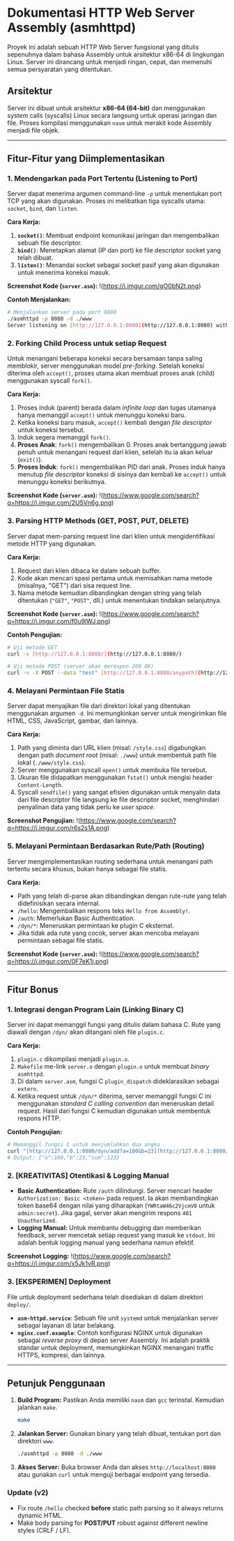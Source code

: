 # Dokumentasi HTTP Web Server Assembly (asmhttpd)

Proyek ini adalah sebuah HTTP Web Server fungsional yang ditulis sepenuhnya dalam bahasa Assembly untuk arsitektur x86-64 di lingkungan Linux. Server ini dirancang untuk menjadi ringan, cepat, dan memenuhi semua persyaratan yang ditentukan.

## Arsitektur

Server ini dibuat untuk arsitektur **x86-64 (64-bit)** dan menggunakan system calls (syscalls) Linux secara langsung untuk operasi jaringan dan file. Proses kompilasi menggunakan `nasm` untuk merakit kode Assembly menjadi file objek.

---

## Fitur-Fitur yang Diimplementasikan

### 1. Mendengarkan pada Port Tertentu (Listening to Port)

Server dapat menerima argumen command-line `-p` untuk menentukan port TCP yang akan digunakan. Proses ini melibatkan tiga syscalls utama: `socket`, `bind`, dan `listen`.

**Cara Kerja:**
1.  **`socket()`**: Membuat endpoint komunikasi jaringan dan mengembalikan sebuah file descriptor.
2.  **`bind()`**: Menetapkan alamat (IP dan port) ke file descriptor socket yang telah dibuat.
3.  **`listen()`**: Menandai socket sebagai socket pasif yang akan digunakan untuk menerima koneksi masuk.

**Screenshot Kode (`server.asm`):**
!(https://i.imgur.com/gO0bN2t.png)

**Contoh Menjalankan:**
```bash
# Menjalankan server pada port 8080
./asmhttpd -p 8080 -d ./www
Server listening on [http://127.0.0.1:8080](http://127.0.0.1:8080) with docroot './www'...
````

### 2\. Forking Child Process untuk setiap Request

Untuk menangani beberapa koneksi secara bersamaan tanpa saling memblokir, server menggunakan model *pre-forking*. Setelah koneksi diterima oleh `accept()`, proses utama akan membuat proses anak (child) menggunakan syscall `fork()`.

**Cara Kerja:**

1.  Proses induk (parent) berada dalam *infinite loop* dan tugas utamanya hanya memanggil `accept()` untuk menunggu koneksi baru.
2.  Ketika koneksi baru masuk, `accept()` kembali dengan *file descriptor* untuk koneksi tersebut.
3.  Induk segera memanggil `fork()`.
4.  **Proses Anak**: `fork()` mengembalikan 0. Proses anak bertanggung jawab penuh untuk menangani request dari klien, setelah itu ia akan keluar (`exit()`).
5.  **Proses Induk**: `fork()` mengembalikan PID dari anak. Proses induk hanya menutup *file descriptor* koneksi di sisinya dan kembali ke `accept()` untuk menunggu koneksi berikutnya.

**Screenshot Kode (`server.asm`):**
\!(https://www.google.com/search?q=https://i.imgur.com/2U5Vn6g.png)

### 3\. Parsing HTTP Methods (GET, POST, PUT, DELETE)

Server dapat mem-parsing request line dari klien untuk mengidentifikasi metode HTTP yang digunakan.

**Cara Kerja:**

1.  Request dari klien dibaca ke dalam sebuah buffer.
2.  Kode akan mencari spasi pertama untuk memisahkan nama metode (misalnya, "GET") dari sisa request line.
3.  Nama metode kemudian dibandingkan dengan string yang telah ditentukan (`"GET"`, `"POST"`, dll.) untuk menentukan tindakan selanjutnya.

**Screenshot Kode (`server.asm`):**
\!(https://www.google.com/search?q=https://i.imgur.com/f0u9lWJ.png)

**Contoh Pengujian:**

```bash
# Uji metode GET
curl -v [http://127.0.0.1:8080/](http://127.0.0.1:8080/)

# Uji metode POST (server akan merespon 200 OK)
curl -v -X POST --data "test" [http://127.0.0.1:8080/anypath](http://127.0.0.1:8080/anypath)
```

### 4\. Melayani Permintaan File Statis

Server dapat menyajikan file dari direktori lokal yang ditentukan menggunakan argumen `-d`. Ini memungkinkan server untuk mengirimkan file HTML, CSS, JavaScript, gambar, dan lainnya.

**Cara Kerja:**

1.  Path yang diminta dari URL klien (misal: `/style.css`) digabungkan dengan path *document root* (misal: `./www`) untuk membentuk path file lokal (`./www/style.css`).
2.  Server menggunakan syscall `open()` untuk membuka file tersebut.
3.  Ukuran file didapatkan menggunakan `fstat()` untuk mengisi header `Content-Length`.
4.  Syscall `sendfile()` yang sangat efisien digunakan untuk menyalin data dari file descriptor file langsung ke file descriptor socket, menghindari penyalinan data yang tidak perlu ke *user space*.

**Screenshot Pengujian:**
\!(https://www.google.com/search?q=https://i.imgur.com/r6s2s1A.png)

### 5\. Melayani Permintaan Berdasarkan Rute/Path (Routing)

Server mengimplementasikan routing sederhana untuk menangani path tertentu secara khusus, bukan hanya sebagai file statis.

**Cara Kerja:**

  - Path yang telah di-parse akan dibandingkan dengan rute-rute yang telah didefinisikan secara internal.
  - `/hello`: Mengembalikan respons teks `Hello from Assembly!`.
  - `/auth`: Memerlukan Basic Authentication.
  - `/dyn/*`: Meneruskan permintaan ke plugin C eksternal.
  - Jika tidak ada rute yang cocok, server akan mencoba melayani permintaan sebagai file statis.

**Screenshot Kode (`server.asm`):**
\!(https://www.google.com/search?q=https://i.imgur.com/0F7eK1j.png)

-----

## Fitur Bonus

### 1\. Integrasi dengan Program Lain (Linking Binary C)

Server ini dapat memanggil fungsi yang ditulis dalam bahasa C. Rute yang diawali dengan `/dyn/` akan ditangani oleh file `plugin.c`.

**Cara Kerja:**

1.  `plugin.c` dikompilasi menjadi `plugin.o`.
2.  `Makefile` me-link `server.o` dengan `plugin.o` untuk membuat *binary* `asmhttpd`.
3.  Di dalam `server.asm`, fungsi C `plugin_dispatch` dideklarasikan sebagai `extern`.
4.  Ketika request untuk `/dyn/*` diterima, server memanggil fungsi C ini menggunakan *standard C calling convention* dan meneruskan detail request. Hasil dari fungsi C kemudian digunakan untuk membentuk respons HTTP.

**Contoh Pengujian:**

```bash
# Memanggil fungsi C untuk menjumlahkan dua angka
curl "[http://127.0.0.1:8080/dyn/add?a=100&b=23](http://127.0.0.1:8080/dyn/add?a=100&b=23)"
# Output: {"a":100,"b":23,"sum":123}
```

### 2\. [KREATIVITAS] Otentikasi & Logging Manual

  - **Basic Authentication:** Rute `/auth` dilindungi. Server mencari header `Authorization: Basic <token>` pada request. Ia akan membandingkan token base64 dengan nilai yang diharapkan (`YWRtaW46c2VjcmV0` untuk `admin:secret`). Jika gagal, server akan mengirim respons `401 Unauthorized`.
  - **Logging Manual:** Untuk membantu debugging dan memberikan feedback, server mencetak setiap request yang masuk ke `stdout`. Ini adalah bentuk logging manual yang sederhana namun efektif.

**Screenshot Logging:**
\!(https://www.google.com/search?q=https://i.imgur.com/x5Jk1vR.png)

### 3\. [EKSPERIMEN] Deployment

File untuk deployment sederhana telah disediakan di dalam direktori `deploy/`.

  - **`asm-httpd.service`**: Sebuah file unit `systemd` untuk menjalankan server sebagai layanan di latar belakang.
  - **`nginx.conf.example`**: Contoh konfigurasi NGINX untuk digunakan sebagai *reverse proxy* di depan server Assembly. Ini adalah praktik standar untuk deployment, memungkinkan NGINX menangani traffic HTTPS, kompresi, dan lainnya.

-----

## Petunjuk Penggunaan

1.  **Build Program:**
    Pastikan Anda memiliki `nasm` dan `gcc` terinstal. Kemudian jalankan `make`.

    ```bash
    make
    ```

2.  **Jalankan Server:**
    Gunakan binary yang telah dibuat, tentukan port dan direktori `www`.

    ```bash
    ./asmhttpd -p 8080 -d ./www
    ```

3.  **Akses Server:**
    Buka browser Anda dan akses `http://localhost:8080` atau gunakan `curl` untuk menguji berbagai endpoint yang tersedia.

### Update (v2)
- Fix route `/hello` checked **before** static path parsing so it always returns dynamic HTML.
- Make body parsing for **POST/PUT** robust against different newline styles (CRLF / LF).
